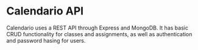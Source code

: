 # Calendario API

Calendario uses a REST API through Express and MongoDB. It has basic CRUD functionality for classes and assignments, as well as authentication and password hasing for users.
